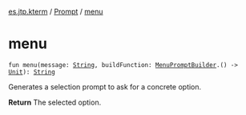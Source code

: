 [es.jtp.kterm](../index.md) / [Prompt](index.md) / [menu](./menu.md)

# menu

`fun menu(message: `[`String`](https://kotlinlang.org/api/latest/jvm/stdlib/kotlin/-string/index.html)`, buildFunction: `[`MenuPromptBuilder`](../../es.jtp.kterm.prompt/-menu-prompt-builder/index.md)`.() -> `[`Unit`](https://kotlinlang.org/api/latest/jvm/stdlib/kotlin/-unit/index.html)`): `[`String`](https://kotlinlang.org/api/latest/jvm/stdlib/kotlin/-string/index.html)

Generates a selection prompt to ask for a concrete option.

**Return**
The selected option.

